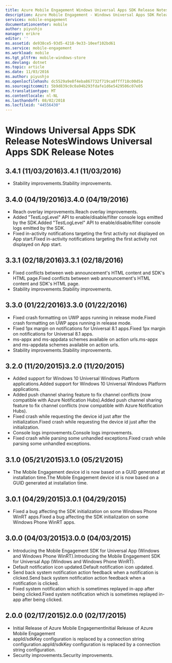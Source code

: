 ```yaml
---
title: Azure Mobile Engagement Windows Universal Apps SDK Release Notes | Microsoft Docs
description: Azure Mobile Engagement - Windows Universal Apps SDK Release Notes
services: mobile-engagement
documentationcenter: mobile
author: piyushjo
manager: erikre
editor: ''
ms.assetid: de938ce5-93d5-4218-9e33-10eef102bd61
ms.service: mobile-engagement
ms.workload: mobile
ms.tgt_pltfrm: mobile-windows-store
ms.devlang: dotnet
ms.topic: article
ms.date: 11/03/2016
ms.author: piyushjo
ms.openlocfilehash: dc5529a9e8f4eba867732f719ca8fff718c00d5a
ms.sourcegitcommit: 5b9d839c0c0a94b293fdafe1d6e5429506c07e05
ms.translationtype: MT
ms.contentlocale: nl-NL
ms.lasthandoff: 08/02/2018
ms.locfileid: "44556430"
---
```

# <a name="windows-universal-apps-sdk-release-notes"></a><span data-ttu-id="4e057-103">Windows Universal Apps SDK Release Notes</span><span class="sxs-lookup"><span data-stu-id="4e057-103">Windows Universal Apps SDK Release Notes</span></span>
## <a name="341-11032016"></a><span data-ttu-id="4e057-104">3.4.1 (11/03/2016)</span><span class="sxs-lookup"><span data-stu-id="4e057-104">3.4.1 (11/03/2016)</span></span>

* <span data-ttu-id="4e057-105">Stability improvements.</span><span class="sxs-lookup"><span data-stu-id="4e057-105">Stability improvements.</span></span>

## <a name="340-04192016"></a><span data-ttu-id="4e057-106">3.4.0 (04/19/2016)</span><span class="sxs-lookup"><span data-stu-id="4e057-106">3.4.0 (04/19/2016)</span></span>
* <span data-ttu-id="4e057-107">Reach overlay improvements.</span><span class="sxs-lookup"><span data-stu-id="4e057-107">Reach overlay improvements.</span></span>
* <span data-ttu-id="4e057-108">Added "TestLogLevel" API to enable/disable/filter console logs emitted by the SDK.</span><span class="sxs-lookup"><span data-stu-id="4e057-108">Added "TestLogLevel" API to enable/disable/filter console logs emitted by the SDK.</span></span>
* <span data-ttu-id="4e057-109">Fixed in-activity notifications targeting the first activity not displayed on App start.</span><span class="sxs-lookup"><span data-stu-id="4e057-109">Fixed in-activity notifications targeting the first activity not displayed on App start.</span></span>

## <a name="331-02182016"></a><span data-ttu-id="4e057-110">3.3.1 (02/18/2016)</span><span class="sxs-lookup"><span data-stu-id="4e057-110">3.3.1 (02/18/2016)</span></span>
* <span data-ttu-id="4e057-111">Fixed conflicts between web announcement's HTML content and SDK's HTML page.</span><span class="sxs-lookup"><span data-stu-id="4e057-111">Fixed conflicts between web announcement's HTML content and SDK's HTML page.</span></span>
* <span data-ttu-id="4e057-112">Stability improvements.</span><span class="sxs-lookup"><span data-stu-id="4e057-112">Stability improvements.</span></span>

## <a name="330-01222016"></a><span data-ttu-id="4e057-113">3.3.0 (01/22/2016)</span><span class="sxs-lookup"><span data-stu-id="4e057-113">3.3.0 (01/22/2016)</span></span>
* <span data-ttu-id="4e057-114">Fixed crash formatting on UWP apps running in release mode.</span><span class="sxs-lookup"><span data-stu-id="4e057-114">Fixed crash formatting on UWP apps running in release mode.</span></span>
* <span data-ttu-id="4e057-115">Fixed 1px margin on notifications for Universal 8.1 apps.</span><span class="sxs-lookup"><span data-stu-id="4e057-115">Fixed 1px margin on notifications for Universal 8.1 apps.</span></span>
* <span data-ttu-id="4e057-116">ms-appx and ms-appdata schemes available on action urls.</span><span class="sxs-lookup"><span data-stu-id="4e057-116">ms-appx and ms-appdata schemes available on action urls.</span></span>
* <span data-ttu-id="4e057-117">Stability improvements.</span><span class="sxs-lookup"><span data-stu-id="4e057-117">Stability improvements.</span></span>

## <a name="320-11202015"></a><span data-ttu-id="4e057-118">3.2.0 (11/20/2015)</span><span class="sxs-lookup"><span data-stu-id="4e057-118">3.2.0 (11/20/2015)</span></span>
* <span data-ttu-id="4e057-119">Added support for Windows 10 Universal Windows Platform applications.</span><span class="sxs-lookup"><span data-stu-id="4e057-119">Added support for Windows 10 Universal Windows Platform applications.</span></span>
* <span data-ttu-id="4e057-120">Added push channel sharing feature to fix channel conflicts (now compatible with Azure Notification Hubs).</span><span class="sxs-lookup"><span data-stu-id="4e057-120">Added push channel sharing feature to fix channel conflicts (now compatible with Azure Notification Hubs).</span></span>
* <span data-ttu-id="4e057-121">Fixed crash while requesting the device id just after the initialization.</span><span class="sxs-lookup"><span data-stu-id="4e057-121">Fixed crash while requesting the device id just after the initialization.</span></span>
* <span data-ttu-id="4e057-122">Console logs improvements.</span><span class="sxs-lookup"><span data-stu-id="4e057-122">Console logs improvements.</span></span>
* <span data-ttu-id="4e057-123">Fixed crash while parsing some unhandled exceptions.</span><span class="sxs-lookup"><span data-stu-id="4e057-123">Fixed crash while parsing some unhandled exceptions.</span></span>

## <a name="310-05212015"></a><span data-ttu-id="4e057-124">3.1.0 (05/21/2015)</span><span class="sxs-lookup"><span data-stu-id="4e057-124">3.1.0 (05/21/2015)</span></span>
* <span data-ttu-id="4e057-125">The Mobile Engagement device id is now based on a GUID generated at installation time.</span><span class="sxs-lookup"><span data-stu-id="4e057-125">The Mobile Engagement device id is now based on a GUID generated at installation time.</span></span>

## <a name="301-04292015"></a><span data-ttu-id="4e057-126">3.0.1 (04/29/2015)</span><span class="sxs-lookup"><span data-stu-id="4e057-126">3.0.1 (04/29/2015)</span></span>
* <span data-ttu-id="4e057-127">Fixed a bug affecting the SDK initialization on some Windows Phone WinRT apps.</span><span class="sxs-lookup"><span data-stu-id="4e057-127">Fixed a bug affecting the SDK initialization on some Windows Phone WinRT apps.</span></span>

## <a name="300-04032015"></a><span data-ttu-id="4e057-128">3.0.0 (04/03/2015)</span><span class="sxs-lookup"><span data-stu-id="4e057-128">3.0.0 (04/03/2015)</span></span>
* <span data-ttu-id="4e057-129">Introducing the Mobile Engagement SDK for Universal App (Windows and Windows Phone WinRT).</span><span class="sxs-lookup"><span data-stu-id="4e057-129">Introducing the Mobile Engagement SDK for Universal App (Windows and Windows Phone WinRT).</span></span>
* <span data-ttu-id="4e057-130">Default notification icon updated.</span><span class="sxs-lookup"><span data-stu-id="4e057-130">Default notification icon updated.</span></span>
* <span data-ttu-id="4e057-131">Send back system notification action feedback when a notification is clicked.</span><span class="sxs-lookup"><span data-stu-id="4e057-131">Send back system notification action feedback when a notification is clicked.</span></span>
* <span data-ttu-id="4e057-132">Fixed system notification which is sometimes replayed in-app after being clicked.</span><span class="sxs-lookup"><span data-stu-id="4e057-132">Fixed system notification which is sometimes replayed in-app after being clicked.</span></span>

## <a name="200-02172015"></a><span data-ttu-id="4e057-133">2.0.0 (02/17/2015)</span><span class="sxs-lookup"><span data-stu-id="4e057-133">2.0.0 (02/17/2015)</span></span>
* <span data-ttu-id="4e057-134">Initial Release of Azure Mobile Engagement</span><span class="sxs-lookup"><span data-stu-id="4e057-134">Initial Release of Azure Mobile Engagement</span></span>
* <span data-ttu-id="4e057-135">appId/sdkKey configuration is replaced by a connection string configuration.</span><span class="sxs-lookup"><span data-stu-id="4e057-135">appId/sdkKey configuration is replaced by a connection string configuration.</span></span>
* <span data-ttu-id="4e057-136">Security improvements.</span><span class="sxs-lookup"><span data-stu-id="4e057-136">Security improvements.</span></span>

